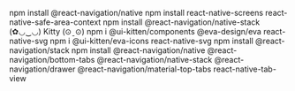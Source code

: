 npm install @react-navigation/native
npm install react-native-screens react-native-safe-area-context
npm install @react-navigation/native-stack
(✿◡‿◡)
Kitty (⊙ˍ⊙)
npm i @ui-kitten/components @eva-design/eva react-native-svg
npm i @ui-kitten/eva-icons react-native-svg
npm install @react-navigation/stack
npm install @react-navigation/native @react-navigation/bottom-tabs @react-navigation/native-stack @react-navigation/drawer @react-navigation/material-top-tabs react-native-tab-view
